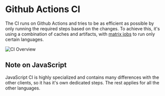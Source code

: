 # Github Actions CI

The CI runs on Github Actions and tries to be as efficient as possible by only running the required steps based on the changes.
To achieve this, it's using a combination of caches and artifacts, with [matrix jobs](https://docs.github.com/en/actions/using-jobs/using-a-matrix-for-your-jobs) to run only certain languages.

![CI Overview](/img/full-ci.png)

## Note on JavaScript

JavaScript CI is highly specialized and contains many differences with the other clients, so it has it's own dedicated steps.
The rest applies for all the other languages.

